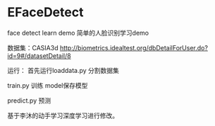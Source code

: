 # EFaceDetect
face detect learn demo
简单的人脸识别学习demo

数据集：CASIA3d http://biometrics.idealtest.org/dbDetailForUser.do?id=9#/datasetDetail/8

运行：
首先运行loaddata.py 分割数据集

train.py 训练 model保存模型

predict.py 预测

基于李沐的动手学习深度学习进行修改。

